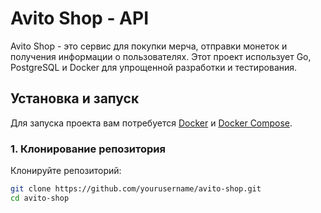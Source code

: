 # Avito Shop - API

Avito Shop - это сервис для покупки мерча, отправки монеток и получения информации о пользователях. Этот проект использует Go, PostgreSQL и Docker для упрощенной разработки и тестирования.

## Установка и запуск

Для запуска проекта вам потребуется [Docker](https://www.docker.com/get-started) и [Docker Compose](https://docs.docker.com/compose/install/).

### 1. Клонирование репозитория

Клонируйте репозиторий:

```bash
git clone https://github.com/yourusername/avito-shop.git
cd avito-shop
